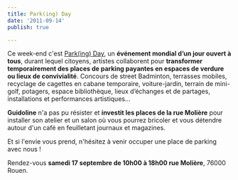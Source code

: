 ```yaml
---
title: Park(ing) Day
date: '2011-09-14'
publish: true

---
```

Ce week-end c'est [Park(ing) Day](http://www.parkingday.fr/), un **événement mondial d’un jour ouvert à tous**, durant lequel citoyens, artistes collaborent pour **transformer temporairement des places de parking payantes en espaces de verdure ou lieux de convivialité**. Concours de street Badminton, terrasses mobiles, recyclage de cagettes en cabane temporaire, voiture-jardin, terrain de mini-golf, potagers, espace bibliothèque, lieux d’échanges et de partages, installations et performances artistiques…

**Guidoline** n'a pas pu résister et **investit les places de la rue Molière** pour installer son atelier et un salon où vous pourrez bricoler et vous détendre autour d'un café en feuilletant journaux et magazines.

Et si l'envie vous prend, n'hésitez à venir occuper une place de parking avec nous !

Rendez-vous **samedi 17 septembre de 10h00 à 18h00 rue Molière**, 76000 Rouen.